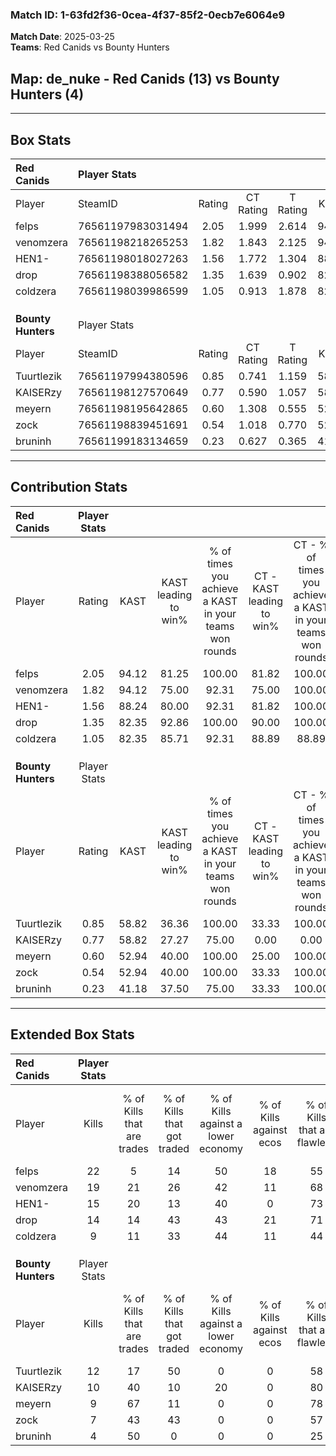 ### Match ID: 1-63fd2f36-0cea-4f37-85f2-0ecb7e6064e9  
**Match Date**: 2025-03-25  
**Teams**: Red Canids vs Bounty Hunters  

## **Map**: de_nuke - Red Canids (13) vs Bounty Hunters (4)  
---  

## Box Stats  

| **Red Canids**     | Player Stats      |        |           |          |       |       |       |         |        |      |     |
| :- | :- | :-: | :-: | :-: | :-: | :-: | :-: | :-: | :-: | :-: | :-: |
| Player             | SteamID           | Rating | CT Rating | T Rating | KAST  |  ADR  | Kills | Assists | Deaths | K/D  | HS% |
| felps              | 76561197983031494 |  2.05  |   1.999   |  2.614   | 94.12 | 118.9 |  22   |    3    |   7    | 3.14 | 40  |
| venomzera          | 76561198218265253 |  1.82  |   1.843   |  2.125   | 94.12 | 99.4  |  19   |    2    |   7    | 2.71 | 84  |
| HEN1-              | 76561198018027263 |  1.56  |   1.772   |  1.304   | 88.24 | 93.2  |  15   |    3    |   7    | 2.14 | 20  |
| drop               | 76561198388056582 |  1.35  |   1.639   |  0.902   | 82.35 | 85.6  |  14   |    3    |   10   | 1.40 | 50  |
| coldzera           | 76561198039986599 |  1.05  |   0.913   |  1.878   | 82.35 | 77.2  |   9   |    5    |   11   | 0.82 | 66  |
|                    |                   |        |           |          |       |       |       |         |        |      |     |
|                    |                   |        |           |          |       |       |       |         |        |      |     |
|                    |                   |        |           |          |       |       |       |         |        |      |     |
| **Bounty Hunters** | Player Stats      |        |           |          |       |       |       |         |        |      |     |
| Player             | SteamID           | Rating | CT Rating | T Rating | KAST  |  ADR  | Kills | Assists | Deaths | K/D  | HS% |
| Tuurtlezik         | 76561197994380596 |  0.85  |   0.741   |  1.159   | 58.82 | 81.8  |  12   |    3    |   17   | 0.71 | 66  |
| KAISERzy           | 76561198127570649 |  0.77  |   0.590   |  1.057   | 58.82 | 78.7  |  10   |    4    |   16   | 0.63 | 40  |
| meyern             | 76561198195642865 |  0.60  |   1.308   |  0.555   | 52.94 | 41.4  |   9   |    0    |   14   | 0.64 | 66  |
| zock               | 76561198839451691 |  0.54  |   1.018   |  0.770   | 52.94 | 65.8  |   7   |    5    |   16   | 0.44 | 42  |
| bruninh            | 76561199183134659 |  0.23  |   0.627   |  0.365   | 41.18 | 47.5  |   4   |    3    |   16   | 0.25 | 25  |
---  

## Contribution Stats  

| **Red Canids**     | Player Stats |       |                      |                                                        |                           |                                                             |                          |                                                            |
| :- | :-: | :-: | :-: | :-: | :-: | :-: | :-: | :-: |
| Player             |    Rating    | KAST  | KAST leading to win% | % of times you achieve a KAST in your teams won rounds | CT - KAST leading to win% | CT - % of times you achieve a KAST in your teams won rounds | T - KAST leading to win% | T - % of times you achieve a KAST in your teams won rounds |
| felps              |     2.05     | 94.12 |        81.25         |                         100.00                         |           81.82           |                           100.00                            |          80.00           |                           100.00                           |
| venomzera          |     1.82     | 94.12 |        75.00         |                         92.31                          |           75.00           |                           100.00                            |          75.00           |                           75.00                            |
| HEN1-              |     1.56     | 88.24 |        80.00         |                         92.31                          |           81.82           |                           100.00                            |          75.00           |                           75.00                            |
| drop               |     1.35     | 82.35 |        92.86         |                         100.00                         |           90.00           |                           100.00                            |          100.00          |                           100.00                           |
| coldzera           |     1.05     | 82.35 |        85.71         |                         92.31                          |           88.89           |                            88.89                            |          80.00           |                           100.00                           |
|                    |              |       |                      |                                                        |                           |                                                             |                          |                                                            |
|                    |              |       |                      |                                                        |                           |                                                             |                          |                                                            |
|                    |              |       |                      |                                                        |                           |                                                             |                          |                                                            |
| **Bounty Hunters** | Player Stats |       |                      |                                                        |                           |                                                             |                          |                                                            |
| Player             |    Rating    | KAST  | KAST leading to win% | % of times you achieve a KAST in your teams won rounds | CT - KAST leading to win% | CT - % of times you achieve a KAST in your teams won rounds | T - KAST leading to win% | T - % of times you achieve a KAST in your teams won rounds |
| Tuurtlezik         |     0.85     | 58.82 |        36.36         |                         100.00                         |           33.33           |                           100.00                            |          37.50           |                           100.00                           |
| KAISERzy           |     0.77     | 58.82 |        27.27         |                         75.00                          |           0.00            |                            0.00                             |          37.50           |                           100.00                           |
| meyern             |     0.60     | 52.94 |        40.00         |                         100.00                         |           25.00           |                           100.00                            |          50.00           |                           100.00                           |
| zock               |     0.54     | 52.94 |        40.00         |                         100.00                         |           33.33           |                           100.00                            |          42.86           |                           100.00                           |
| bruninh            |     0.23     | 41.18 |        37.50         |                         75.00                          |           33.33           |                           100.00                            |          40.00           |                           66.67                            |
---  

## Extended Box Stats  

| **Red Canids**     | Player Stats |                            |                            |                                    |                         |                              |                                 |        |                             |                                     |                          |                               |                            |
| :- | :-: | :-: | :-: | :-: | :-: | :-: | :-: | :-: | :-: | :-: | :-: | :-: | :-: |
| Player             |    Kills     | % of Kills that are trades | % of Kills that got traded | % of Kills against a lower economy | % of Kills against ecos | % of Kills that are flawless | % of Kills that are close duels | Deaths | % of Deaths that get traded | % of Deaths against a lower economy | % of Deaths against ecos | % of Deaths that are flawless | % of Deaths that are close |
| felps              |      22      |             5              |             14             |                 50                 |           18            |              55              |               18                |   7    |             43              |                  0                  |            0             |              57               |             14             |
| venomzera          |      19      |             21             |             26             |                 42                 |           11            |              68              |               16                |   7    |             29              |                  0                  |            0             |              86               |             14             |
| HEN1-              |      15      |             20             |             13             |                 40                 |            0            |              73              |                7                |   7    |             14              |                  0                  |            0             |              86               |             14             |
| drop               |      14      |             14             |             43             |                 43                 |           21            |              71              |               14                |   10   |             10              |                 20                  |            0             |              50               |             20             |
| coldzera           |      9       |             11             |             33             |                 44                 |           11            |              44              |               11                |   11   |             36              |                 18                  |            0             |              64               |             9              |
|                    |              |                            |                            |                                    |                         |                              |                                 |        |                             |                                     |                          |                               |                            |
|                    |              |                            |                            |                                    |                         |                              |                                 |        |                             |                                     |                          |                               |                            |
|                    |              |                            |                            |                                    |                         |                              |                                 |        |                             |                                     |                          |                               |                            |
| **Bounty Hunters** | Player Stats |                            |                            |                                    |                         |                              |                                 |        |                             |                                     |                          |                               |                            |
| Player             |    Kills     | % of Kills that are trades | % of Kills that got traded | % of Kills against a lower economy | % of Kills against ecos | % of Kills that are flawless | % of Kills that are close duels | Deaths | % of Deaths that get traded | % of Deaths against a lower economy | % of Deaths against ecos | % of Deaths that are flawless | % of Deaths that are close |
| Tuurtlezik         |      12      |             17             |             50             |                 0                  |            0            |              58              |               25                |   17   |             18              |                 12                  |            0             |              71               |             18             |
| KAISERzy           |      10      |             40             |             10             |                 20                 |            0            |              80              |               10                |   16   |             13              |                 13                  |            0             |              69               |             6              |
| meyern             |      9       |             67             |             11             |                 0                  |            0            |              78              |               11                |   14   |             21              |                 14                  |            0             |              79               |             7              |
| zock               |      7       |             43             |             43             |                 0                  |            0            |              57              |               14                |   16   |             44              |                 13                  |            0             |              50               |             19             |
| bruninh            |      4       |             50             |             0              |                 0                  |            0            |              25              |               25                |   16   |             25              |                 13                  |            0             |              44               |             25             |
